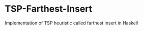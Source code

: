 TSP-Farthest-Insert
===================

Implementation of TSP heuristic called farthest insert in Haskell
